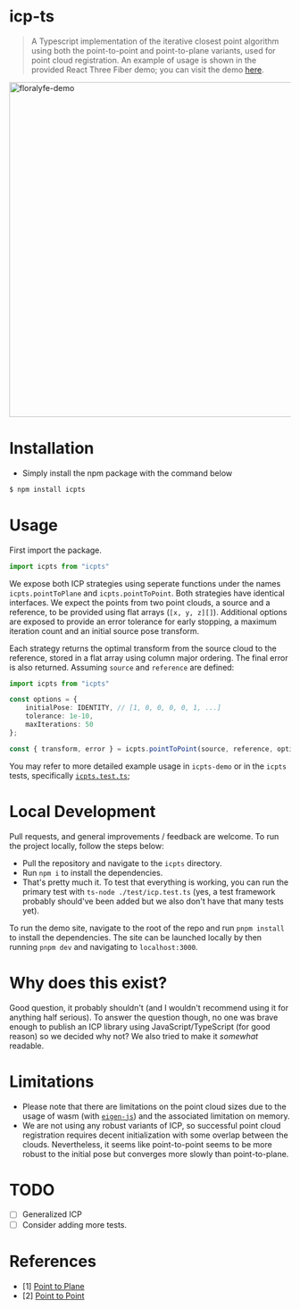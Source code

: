 # icp-ts
> A Typescript implementation of the iterative closest point algorithm using both the point-to-point and point-to-plane variants, used for point cloud registration. An example of usage is shown in the provided React Three Fiber demo; you can visit the demo [here](https://icpts-web.vercel.app/).

<span title="icpts demo">
 <p align="left">
  <img width="600vw" src="./assets/icp-point.gif" alt="floralyfe-demo">
 </p>
</span>

# Installation
- Simply install the npm package with the command below
```bash
$ npm install icpts
```

# Usage
First import the package.

```typescript
import icpts from "icpts"
```

We expose both ICP strategies using seperate functions under the names `icpts.pointToPlane` and `icpts.pointToPoint`. Both strategies have identical interfaces. We expect the points from two point clouds, a source and a reference, to be provided using flat arrays (`[x, y, z][]`). Additional options are exposed to provide an error tolerance for early stopping, a maximum iteration count and an initial source pose transform. 

Each strategy returns the optimal transform from the source cloud to the reference, stored in a flat array using column major ordering. The final error is also returned. Assuming `source` and `reference` are defined:

```typescript
import icpts from "icpts"

const options = {
    initialPose: IDENTITY, // [1, 0, 0, 0, 0, 1, ...]
    tolerance: 1e-10,
    maxIterations: 50
};

const { transform, error } = icpts.pointToPoint(source, reference, options); // or icpts.pointToPlane
```

You may refer to more detailed example usage in `icpts-demo` or in the `icpts` tests, specifically [`icpts.test.ts`](https://github.com/Yyassin/icpts/blob/master/icpts/test/icp.test.ts);

# Local Development
Pull requests, and general improvements / feedback are welcome. To run the project locally, follow the steps below:

- Pull the repository and navigate to the `icpts` directory.
- Run `npm i` to install the dependencies.
- That's pretty much it. To test that everything is working, you can run the primary test with `ts-node ./test/icp.test.ts` (yes, a test framework probably should've been added but we also don't have that many tests yet).

To run the demo site, navigate to the root of the repo and run `pnpm install` to install the dependencies. The site can be launched locally by then running `pnpm dev` and navigating to `localhost:3000`.

# Why does this exist?
Good question, it probably shouldn't (and I wouldn't recommend using it for anything half serious). To answer the question though, no one was brave enough to publish an ICP library using JavaScript/TypeScript (for good reason) so we decided why not? We also tried to make it *somewhat* readable.

# Limitations
- Please note that there are limitations on the point cloud sizes due to the usage of wasm (with [`eigen-js`](https://github.com/BertrandBev/eigen-js)) and the associated limitation on memory.
- We are not using any robust variants of ICP, so successful point cloud registration requires decent initialization with some overlap between the clouds. Nevertheless, it seems like point-to-point seems to be more robust to the initial pose but converges more slowly than point-to-plane.

# TODO
- [ ] Generalized ICP
- [ ] Consider adding more tests.

# References
- [1] [Point to Plane](https://www.comp.nus.edu.sg/~lowkl/publications/lowk_point-to-plane_icp_techrep.pdf)
- [2] [Point to Point](https://github.com/Yyassin/icpts/blob/master/PAMI-3DLS-1987.pdf)